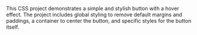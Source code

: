 This CSS project demonstrates a simple and stylish button with a hover effect. The project includes global styling to remove default margins and paddings, a container to center the button, and specific styles for the button itself. 
